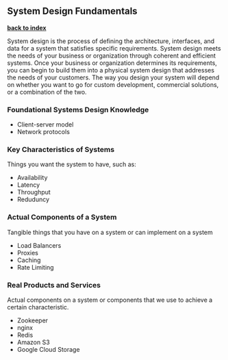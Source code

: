 ## System Design Fundamentals


**[back to index](https://github.com/mlfa03/MLOPs/blob/main/README.md)**

System design is the process of defining the architecture, interfaces, and data for a system that satisfies specific requirements. 
System design meets the needs of your business or organization through coherent and efficient systems. 
Once your business or organization determines its requirements, you can begin to build them into a physical system design that addresses the needs 
of your customers. The way you design your system will depend on whether you want to go for custom development, commercial solutions, or a 
combination of the two.

### Foundational Systems Design Knowledge 
* Client-server model 
* Network protocols 

### Key Characteristics of Systems
Things you want the system to have, such as:
* Availability 
* Latency
* Throughput 
* Reduduncy 
 
### Actual Components of a System 
Tangible things that you have on a system or can implement on a system 
* Load Balancers
* Proxies
* Caching 
* Rate Limiting 

### Real Products and Services 
Actual components on a system or components that we use to achieve a certain characteristic. 
* Zookeeper 
* nginx
* Redis
* Amazon S3
* Google Cloud Storage 
